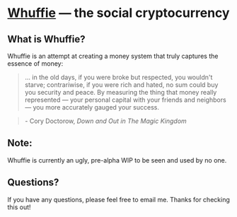 [Whuffie]() — the social cryptocurrency
==================================================

What is Whuffie?
----------------
Whuffie is an attempt at creating a money system that truly captures the essence of money: 
> ... in the old days, if you were broke but respected, you wouldn't starve; contrariwise, if you were rich and hated, no sum could buy you security and peace. By measuring the thing that money really represented — your personal capital with your friends and neighbors — you more accurately gauged your success. 

> \- Cory Doctorow, *Down and Out in The Magic Kingdom*

Note: 
-----
Whuffie is currently an ugly, pre-alpha WIP to be seen and used by no one.

Questions?
----------

If you have any questions, please feel free to email me. Thanks for checking this out!
